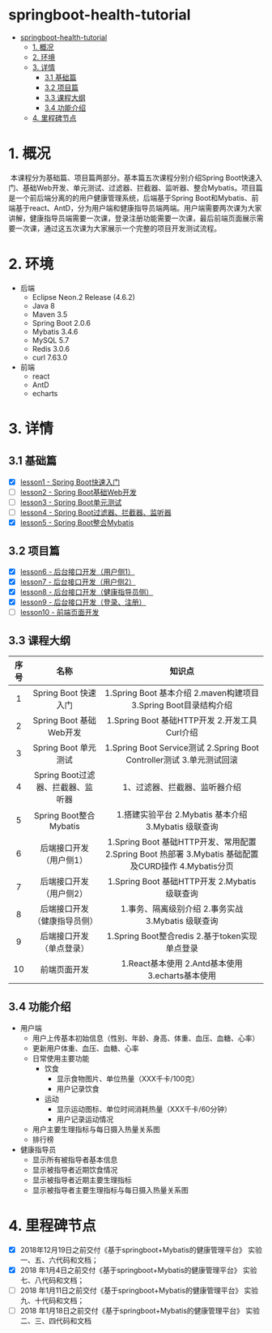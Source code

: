 # springboot-health-tutorial
* [springboot-health-tutorial](#springboot-health-tutorial)
   * [1. 概况](#1-概况)
   * [2. 环境](#2-环境)
   * [3. 详情](#3-详情)
      * [3.1 基础篇](#31-基础篇)
      * [3.2 项目篇](#32-项目篇)
      * [3.3 课程大纲](#33-课程大纲)
      * [3.4 功能介绍](#34-功能介绍)
   * [4. 里程碑节点](#4-里程碑节点)

# 1. 概况

​	本课程分为基础篇、项目篇两部分。基本篇五次课程分别介绍Spring Boot快速入门、基础Web开发、单元测试、过滤器、拦截器、监听器、整合Mybatis。项目篇是一个前后端分离的的用户健康管理系统，后端基于Spring Boot和Mybatis、前端基于react、AntD，分为用户端和健康指导员端两端。用户端需要两次课为大家讲解，健康指导员端需要一次课，登录注册功能需要一次课，最后前端页面展示需要一次课，通过这五次课为大家展示一个完整的项目开发测试流程。

# 2. 环境

- 后端
  - Eclipse Neon.2 Release (4.6.2)
  - Java 8
  - Maven 3.5
  - Spring Boot 2.0.6
  - Mybatis 3.4.6
  - MySQL 5.7
  - Redis 3.0.6
  - curl 7.63.0
- 前端
  - react
  - AntD
  - echarts

# 3. 详情

## 3.1 基础篇

- [x] [lesson1 - Spring Boot快速入门](./lesson-1/lesson-1.md)
- [ ] [lesson2 - Spring Boot基础Web开发]()
- [ ] [lesson3 - Spring Boot单元测试]()
- [ ] [lesson4 - Spring Boot过滤器、拦截器、监听器]()
- [x] [lesson5 - Spring Boot整合Mybatis](./lesson-5/lesson-5.md)

## 3.2 项目篇

- [x] [lesson6 - 后台接口开发（用户侧1）](./lesson-6/lesson-6.md)
- [x] [lesson7 - 后台接口开发（用户侧2）](./lesson-7/lesson-7.md)
- [x] [lesson8 - 后台接口开发（健康指导员侧）](./lesson-8/lesson-8.md)
- [x] [lesson9 - 后台接口开发（登录、注册）](./lesson-9/lesson-9.md)
- [ ] [lesson10 - 前端页面开发]()

## 3.3 课程大纲

|  序号  |           名称           |                   知识点                    |
| :--: | :--------------------: | :--------------------------------------: |
|  1   |    Spring Boot 快速入门    | 1.Spring Boot 基本介绍 2.maven构建项目 3.Spring Boot目录结构介绍 |
|  2   |  Spring Boot 基础Web开发   |   1.Spring Boot 基础HTTP开发 2.开发工具Curl介绍    |
|  3   |    Spring Boot 单元测试    | 1.Spring Boot Service测试 2.Spring Boot Controller测试 3.单元测试回滚 |
|  4   | Spring Boot过滤器、拦截器、监听器 |             1、过滤器、拦截器、监听器介绍              |
|  5   |  Spring Boot整合Mybatis  | 1.搭建实验平台 2.Mybatis 基本介绍  3.Mybatis 级联查询  |
|  6   |      后端接口开发（用户侧1）      | 1.Spring Boot 基础HTTP开发、常用配置 2.Spring Boot 热部署 3.Mybatis 基础配置及CURD操作 4.Mybatis分页 |
|  7   |      后端接口开发（用户侧2）      |  1.Spring Boot 基础HTTP开发 2.Mybatis 级联查询   |
|  8   |     后端接口开发（健康指导员侧）     |    1.事务、隔离级别介绍 2.事务实战 3.Mybatis 级联查询     |
|  9   |      后端接口开发（单点登录）      |   1.Spring Boot整合redis 2.基于token实现单点登录   |
|  10  |         前端页面开发         |   1.React基本使用 2.Antd基本使用3.echarts基本使用    |

## 3.4 功能介绍

- 用户端
  - 用户上传基本初始信息（性别、年龄、身高、体重、血压、血糖、心率）
  - 更新用户体重、血压、血糖、心率
  - 日常使用主要功能
    - 饮食
      - 显示食物图片、单位热量（XXX千卡/100克）
      - 用户记录饮食
    - 运动
      - 显示运动图标、单位时间消耗热量（XXX千卡/60分钟）
      - 用户记录运动情况
  - 用户主要生理指标与每日摄入热量关系图
  - 排行榜
- 健康指导员
  - 显示所有被指导者基本信息
  - 显示被指导者近期饮食情况
  - 显示被指导者近期主要生理指标
  - 显示被指导者主要生理指标与每日摄入热量关系图

# 4. 里程碑节点

- [x] 2018年12月19日之前交付《基于springboot+Mybatis的健康管理平台》 实验一、五、六代码和文档；
- [x] 2018 年1月4日之前交付《基于springboot+Mybatis的健康管理平台》 实验七、八代码和文档；
- [ ] 2018 年1月11日之前交付《基于springboot+Mybatis的健康管理平台》 实验九、十代码和文档；
- [ ] 2018 年1月18日之前交付《基于springboot+Mybatis的健康管理平台》 实验二、三、四代码和文档